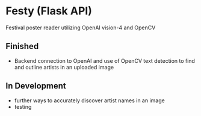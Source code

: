 # Festy (Flask API)
Festival poster reader utilizing OpenAI vision-4 and OpenCV
## Finished
- Backend connection to OpenAI and use of OpenCV text detection to find and outline artists in an uploaded image
## In Development
- further ways to accurately discover artist names in an image
- testing

